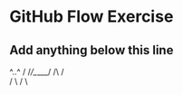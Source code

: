 # GitHub Flow Exercise

## Add anything below this line
^..^      /
/_/\_____/
   /\   /\
  /  \ /  \
